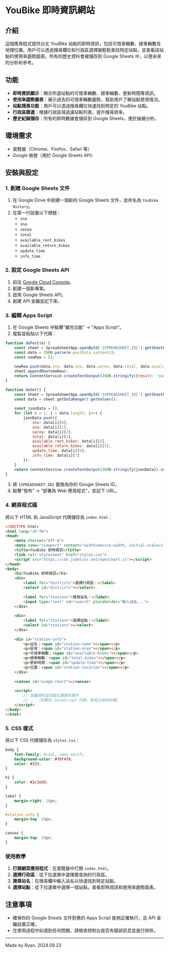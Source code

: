 # YouBike 即時資訊網站

## 介紹

這個應用程式提供台北 YouBike 站點的即時資訊，包括可借車輛數、總車輛數及地理位置。用戶可以透過搜尋欄位和行政區選擇器輕鬆查找特定站點，並查看該站點的使用率趨勢圖表。所有的歷史資料會被儲存到 Google Sheets 中，以便未來的分析和參考。

## 功能

- **即時資訊顯示**：顯示所選站點的可借車輛數、總車輛數、更新時間等資訊。
- **使用率趨勢圖表**：展示過去的可借車輛數趨勢，幫助用戶了解站點使用情況。
- **站點搜尋功能**：用戶可以透過搜尋欄位快速找到特定的 YouBike 站點。
- **行政區篩選**：根據行政區域過濾站點列表，提升搜尋效率。
- **歷史紀錄儲存**：所有的即時數據會儲存到 Google Sheets，便於後續分析。

## 環境需求

- 瀏覽器（Chrome、Firefox、Safari 等）
- Google 帳號（用於 Google Sheets API）

## 安裝與設定

### 1. 創建 Google Sheets 文件

1. 在 Google Drive 中創建一個新的 Google Sheets 文件，並命名為 `YouBike History`。
2. 在第一行設置以下標題：
   - `sno`
   - `sna`
   - `sarea`
   - `total`
   - `available_rent_bikes`
   - `available_return_bikes`
   - `update_time`
   - `info_time`

### 2. 設定 Google Sheets API

1. 前往 [Google Cloud Console](https://console.cloud.google.com/)。
2. 創建一個新專案。
3. 啟用 Google Sheets API。
4. 創建 API 金鑰並記下來。

### 3. 編輯 Apps Script

1. 在 Google Sheets 中點擊“擴充功能” -> “Apps Script”。
2. 複製並粘貼以下代碼：

```javascript
function doPost(e) {
    const sheet = SpreadsheetApp.openById('{SPREADSHEET_ID}').getSheetByName('YouBike History');
    const data = JSON.parse(e.postData.contents);
    const newRow = [];
    
    newRow.push(data.sno, data.sna, data.sarea, data.total, data.available_rent_bikes, data.available_return_bikes, data.update_time, data.info_time);
    sheet.appendRow(newRow);
    return ContentService.createTextOutput(JSON.stringify({result: 'success'}));
}

function doGet() {
    const sheet = SpreadsheetApp.openById('{SPREADSHEET_ID}').getSheetByName('YouBike History');
    const data = sheet.getDataRange().getValues();
    
    const jsonData = [];
    for (let i = 1; i < data.length; i++) {
        jsonData.push({
            sno: data[i][0],
            sna: data[i][1],
            sarea: data[i][2],
            total: data[i][3],
            available_rent_bikes: data[i][4],
            available_return_bikes: data[i][5],
            update_time: data[i][6],
            info_time: data[i][7]
        });
    }
    return ContentService.createTextOutput(JSON.stringify(jsonData)).setMimeType(ContentService.MimeType.JSON);
}
```

3. 將 `{SPREADSHEET_ID}` 替換為你的 Google Sheets ID。
4. 點擊“發布” -> “部署為 Web 應用程式”，並記下 URL。

### 4. 網頁程式碼

將以下 HTML 和 JavaScript 代碼儲存為 `index.html`：

```html
<!DOCTYPE html>
<html lang="zh-TW">
<head>
    <meta charset="UTF-8">
    <meta name="viewport" content="width=device-width, initial-scale=1.0">
    <title>YouBike 即時資訊</title>
    <link rel="stylesheet" href="styles.css">
    <script src="https://cdn.jsdelivr.net/npm/chart.js"></script>
</head>
<body>
    <h1>YouBike 即時資訊</h1>
    <div>
        <label for="districts">選擇行政區：</label>
        <select id="districts"></select>
        
        <label for="stations">搜尋站名：</label>
        <input type="text" id="search" placeholder="輸入站名...">
    </div>
    
    <div>
        <label for="stations">選擇站點：</label>
        <select id="stations"></select>
    </div>
    
    <div id="station-info">
        <p>站名：<span id="station-name"></span></p>
        <p>區域：<span id="station-area"></span></p>
        <p>可借車輛數：<span id="available-bikes"></span></p>
        <p>總車輛數：<span id="total-bikes"></span></p>
        <p>更新時間：<span id="update-time"></span></p>
        <p>位置：<span id="station-location"></span></p>
    </div>
    
    <canvas id="usage-chart"></canvas>
    
    <script>
        // 加載資料並初始化圖表和事件
        // ...（完整的 JavaScript 代碼，詳見之前的步驟）
    </script>
</body>
</html>
```

### 5. CSS 樣式

將以下 CSS 代碼儲存為 `styles.css`：

```css
body {
    font-family: Arial, sans-serif;
    background-color: #f0f4f8;
    color: #333;
}

h1 {
    color: #2c3e50;
}

label {
    margin-right: 10px;
}

#station-info {
    margin-top: 20px;
}

canvas {
    margin-top: 20px;
}
```

### 使用教學

1. **打開網頁應用程式**：在瀏覽器中打開 `index.html`。
2. **選擇行政區**：從下拉選單中選擇要查詢的行政區。
3. **搜尋站名**：在搜尋欄中輸入站名以快速找到特定站點。
4. **選擇站點**：從下拉選單中選擇一個站點，查看即時資訊和使用率趨勢圖表。

## 注意事項

- 確保你的 Google Sheets 文件對應的 Apps Script 能夠正確執行，且 API 金鑰設置正確。
- 在使用過程中如遇到任何問題，請檢查控制台是否有錯誤訊息並進行排除。

---

Made by Ryan. 2024.09.23
